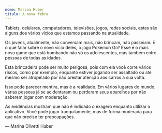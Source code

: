 ```yaml
---
nome: Marina Huber
titulo: A nova febre
---
```


Tablets, celulares, computadores, televisões, jogos, redes sociais, estes são alguns dos vários vícios que estamos passando na atualidade.

Os jovens, atualmente, não conversam mais, não brincam, não passeiam. E o que falar sobre o novo vício deles, o jogo Pokemon Go? Esse é o mais novo game que está bombando não só os adolescentes, mas também entre pessoas de todas as idades.

Esta  brincadeira pode ser muito perigosa, pois com ela você corre vários riscos, como por exemplo, enquanto estiver jogando ser assaltado ou até mesmo ser atropelado por não prestar atenção aos carros a sua volta.

Isso pode parecer mentira, mas é a realidade. Em vários lugares do mundo, várias pessoas já se acidentaram ou perderam seus aparelhos por não saberem jogar com moderação.

As evidências mostram que não é indicado o exagero enquanto utilizar o aplicativo. Você pode jogar tranquilamente, mas de forma moderada para que não precise ter preocupações.

— Marina Olivetti Huber


